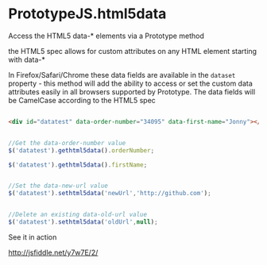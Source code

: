 PrototypeJS.html5data
=====================

Access the HTML5 data-* elements via a Prototype method

the HTML5 spec allows for custom attributes on any HTML element starting with data-*

In Firefox/Safari/Chrome these data fields are available in the `dataset` property - this method will add the ability to access or set the custom data attributes easily in all browsers supported by Prototype. The data fields will be CamelCase according to the HTML5 spec

```html

<div id="datatest" data-order-number="34095" data-first-name="Jonny"></div>

```

```javascript

//Get the data-order-number value
$('datatest').gethtml5data().orderNumber;

$('datatest').gethtml5data().firstName;


//Set the data-new-url value
$('datatest').sethtml5data('newUrl','http://github.com');


//Delete an existing data-old-url value
$('datatest').sethtml5data('oldUrl',null);


```


See it in action

http://jsfiddle.net/y7w7E/2/